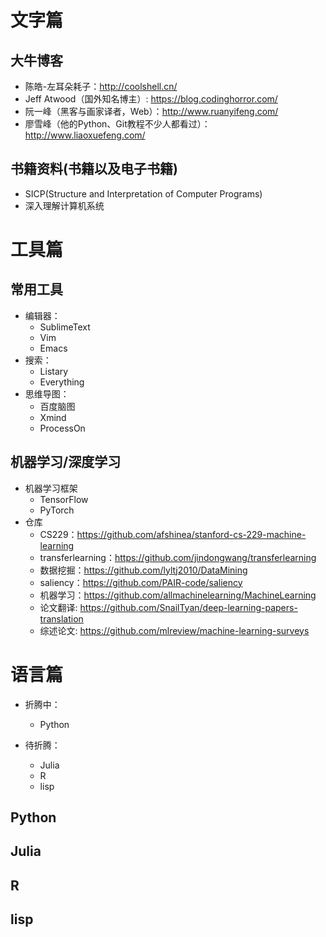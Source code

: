 # 文字篇

## 大牛博客

* 陈皓-左耳朵耗子：http://coolshell.cn/
* Jeff Atwood（国外知名博主）: https://blog.codinghorror.com/
* 阮一峰（黑客与画家译者，Web）：http://www.ruanyifeng.com/
* 廖雪峰（他的Python、Git教程不少人都看过）：http://www.liaoxuefeng.com/

## 书籍资料(书籍以及电子书籍)

* SICP(Structure and Interpretation of Computer Programs)
* 深入理解计算机系统

# 工具篇

## 常用工具

* 编辑器：
   + SublimeText
   + Vim
   + Emacs
* 搜索：
   + Listary
   + Everything
* 思维导图：
   + 百度脑图
   + Xmind
   + ProcessOn
   
## 机器学习/深度学习

* 机器学习框架
   + TensorFlow
   + PyTorch
* 仓库
   + CS229：https://github.com/afshinea/stanford-cs-229-machine-learning
   + transferlearning：https://github.com/jindongwang/transferlearning
   + 数据挖掘：https://github.com/lyltj2010/DataMining
   + saliency：https://github.com/PAIR-code/saliency
   + 机器学习：https://github.com/allmachinelearning/MachineLearning
   + 论文翻译: https://github.com/SnailTyan/deep-learning-papers-translation
   + 综述论文: https://github.com/mlreview/machine-learning-surveys

# 语言篇

* 折腾中：
    * Python

* 待折腾：
    * Julia
    * R
    * lisp

## Python

## Julia

## R

## lisp
